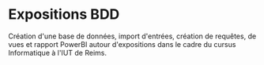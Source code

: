 # Expositions BDD

Création d'une base de données, import d'entrées, création de requêtes, de vues et rapport PowerBI autour d'expositions dans le cadre du cursus Informatique à l'IUT de Reims.